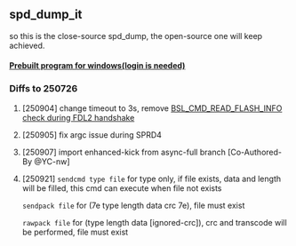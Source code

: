 ## spd_dump_it
so this is the close-source spd_dump, the open-source one will keep achieved.

#### [Prebuilt program for windows(login is needed)](https://github.com/TomKing062/action_spd_dump_it/actions)

### Diffs to 250726

1. [250904] change timeout to 3s, remove [BSL_CMD_READ_FLASH_INFO check during FDL2 handshake](https://github.com/TomKing062/spreadtrum_flash/commit/a76a03e1f4a814203d3e5eae3d1f8e38b14b9376#diff-ecc2b15491061308698809ccbc6cc4a5026f81036c8bc4cb60828abf284128b4R689)

2. [250905] fix argc issue during SPRD4

3. [250907] import enhanced-kick from async-full branch [Co-Authored-By @YC-nw]

4. [250921] `sendcmd type file` for type only, if file exists, data and length will be filled, this cmd can execute when file not exists

   `sendpack file` for (7e type length data crc 7e), file must exist

   `rawpack file` for (type length data [ignored-crc]), crc and transcode will be performed, file must exist
